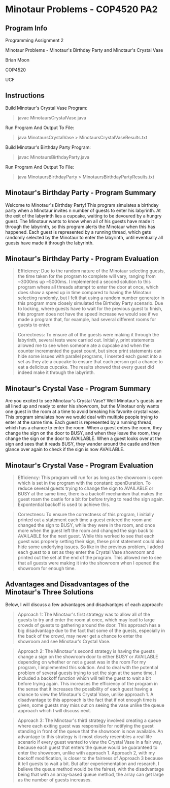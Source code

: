 # Minotaur Problems - COP4520 PA2

## Program Info

Programming Assignment 2

Minotaur Problems - Minotaur's Birthday Party and Minotaur's Crystal Vase

Brian Moon

COP4520

UCF

## Instructions

Build Minotaur's Crystal Vase Program:

> javac MinotaursCrystalVase.java

Run Program And Output To File:

> java MinotaursCrystalVase > MinotaursCrystalVaseResults.txt

Build Minotaur's Birthday Party Program:

> javac MinotaursBirthdayParty.java

Run Program And Output To File:

> java MinotaursBirthdayParty > MinotaursBirthdayPartyResults.txt

## Minotaur's Birthday Party - Program Summary

Welcome to Minotaur's Birthday Party! This program simulates a birthday party when a Minotaur invites n number of guests to enter his labyrinth. At the exit of the labyrinth lies a cupcake, waiting to be devoured by a hungry guest. The Minotaur wants to know when all of his guests have made it through the labyrinth, so this program alerts the Minotaur when this has happened. Each guest is represented by a running thread, which gets randomly selected by the Minotaur to enter the labyrinth, until eventually all guests have made it through the labyrinth.

## Minotaur's Birthday Party - Program Evaluation

> Efficiency: Due to the random nature of the Minotaur selecting guests, the time taken for the program to complete will vary, ranging from ~3000ms up ~5000ms. I implemented a second solution to this program where all threads attempt to enter the door at once, which does show a speed up in time compared to having the Minotaur selecting randomly, but I felt that using a random number generator in this program more closely simulated the Birthday Party scenario. Due to locking, where guests have to wait for the previous guest to finish, this program does not have the speed increase we would see if we made a program that, for example, had several different rooms for guests to enter.

> Correctness: To ensure all of the guests were making it through the labyrinth, several tests were carried out. Initially, print statements allowed me to see when someone ate a cupcake and when the counter incremented the guest count, but since print statements can hide some issues with parallel programs, I inserted each guest into a set as they ate a cupcake to ensure that each person got a chance to eat a delicious cupcake. The results showed that every guest did indeed make it through the labyrinth.

## Minotaur's Crystal Vase - Program Summary

Are you excited to see Minotaur's Crystal Vase? Well Minotaur's guests are all lined up and ready to enter his showroom, but the Minotaur only wants one guest in the room at a time to avoid breaking his favorite crystal vase. This program simulates how we would deal with multiple people trying to enter at the same time. Each guest is represented by a running thread, which has a chance to enter the room. When a guest enters the room, they change the sign on the door to BUSY, and when they leave the room, they change the sign on the door to AVAILABLE. When a guest looks over at the sign and sees that it reads BUSY, they wander around the castle and then glance over again to check if the sign is now AVAILABLE.

## Minotaur's Crystal Vase - Program Evaluation

> Efficiency: This program will run for as long as the showroom is open which is set in the program with the constant: openDuration. To reduce several guests trying to change the sign to AVAILABLE or BUSY at the same time, there is a backoff mechanism that makes the guest roam the castle for a bit for before trying to read the sign again. Expontential backoff is used to achieve this.

> Correctness: To ensure the correctness of this program, I initially printed out a statement each time a guest entered the room and changed the sign to BUSY, while they were in the room, and once more when the guest left the room and changed the sign back to AVAILABLE for the next guest. While this worked to see that each guest was properly setting their sign, these print statement could also hide some underlying issues. So like in the previous problem, I added each guest to a set as they enter the Crystal Vase showroom and printed out the set at the end of the program. This allowed me to see that all guests were making it into the showroom when I opened the showroom for enough time.

## Advantages and Disadvantages of the Minotaur's Three Solutions

Below, I will discuss a few advantages and disadvantges of each approach:

> Approach 1: The Minotaur's first strategy was to allow all of the guests to try and enter the room at once, which may lead to large crowds of guests to gathering around the door. This approach has a big disadvantage due to the fact that some of the guests, especially in the back of the crowd, may never get a chance to enter the showroom and see Minotaur's Crystal Vase.

> Approach 2: The Minotaur's second strategy is having the guests change a sign on the showroom door to either BUSY or AVAILABLE depending on whether or not a guest was in the room For my program, I implemented this solution. And to deal with the potential problem of several guests trying to set the sign at the same time, I included a backoff function which will tell the guest to wait a bit before trying again. This increases the efficiency of the program in the sense that it increases the possibility of each guest having a chance to view the Minotaur's Crystal Vase, unlike approach 1. A disadvantage to this approach is the fact that if not enough time is given, some guests may miss out on seeing the vase unlike the queue approach which I will discuss next.

> Approach 3: The Minotaur's third strategy involved creating a queue where each exiting guest was responsible for notifying the guest standing in front of the queue that the showroom is now available. An advantage to this strategy is it most closely resembles a real life scenario if every guest wanted to view the Crystal Vase in a fair way, because each guest that enters the queue would be guaranteed to enter the showroom, unlike with approach 1. Approach 2, with my backoff modification, is closer to the fairness of Approach 3 because it tell guests to wait a bit. But after experiementation and research, I believe the queue method would be the fairest, with the disadvantage being that with an array-based queue method, the array can get large as the number of guests increases.
